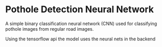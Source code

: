 # Pothole Detection Neural Network

A simple binary classification neural network (CNN) used for classifying pothole images from regular road images. 

Using the tensorflow api the model uses the neural nets in the backend
